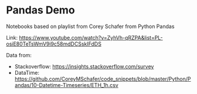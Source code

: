 # Pandas Demo

Notebooks based on playlist from Corey Schafer from Python Pandas

Link: https://www.youtube.com/watch?v=ZyhVh-qRZPA&list=PL-osiE80TeTsWmV9i9c58mdDCSskIFdDS

Data from: 
  - Stackoverflow: https://insights.stackoverflow.com/survey
  - DataTime: https://github.com/CoreyMSchafer/code_snippets/blob/master/Python/Pandas/10-Datetime-Timeseries/ETH_1h.csv
